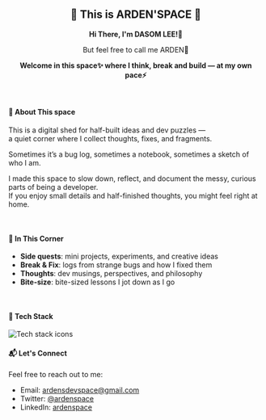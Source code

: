 <!-- GitHub Profile README: arden'space -->

<br />
<h2 align="center">👾 This is ARDEN'SPACE 👾</h2>

<p align="center">
  <strong>Hi There, I'm DASOM LEE!👋</strong>
</p>
<p align="center">
  But feel free to call me ARDEN🌵
</p>
<p align="center">
  <strong>Welcome in this space✨ where I think, break and build — at my own pace⚡</strong>
</p>

<br />

#### 👀 About This space

This is a digital shed for half-built ideas and dev puzzles —  
a quiet corner where I collect thoughts, fixes, and fragments.

Sometimes it’s a bug log, sometimes a notebook, sometimes a sketch of who I am.

I made this space to slow down, reflect, and document the messy, curious parts of being a developer.  
If you enjoy small details and half-finished thoughts, you might feel right at home.

<br />

#### 🧩 In This Corner

- **Side quests**: mini projects, experiments, and creative ideas
- **Break & Fix**: logs from strange bugs and how I fixed them
- **Thoughts**: dev musings, perspectives, and philosophy
- **Bite-size**: bite-sized lessons I jot down as I go

<br />

<!-- ## 📌 Featured Posts

- [Side quest: My 3am design-to-code sprint](https://ardenspace.dev/side-quests/3am-design-to-code)
- [Why breaking things is part of the plan](https://ardenspace.dev/break-and-fix/breaking-is-learning)
- [My dev life, at my pace](https://ardenspace.dev/thoughts/my-pace) -->

#### 🧱 Tech Stack

<img src="https://skillicons.dev/icons?i=react,nextjs,ts,pnpm,tailwind,github&theme=light" alt="Tech stack icons" />
<br />

#### 📬 Let's Connect

Feel free to reach out to me:

- Email: [ardensdevspace@gmail.com](mailto:ardensdevspace@gmail.com)
- Twitter: [@ardenspace](https://twitter.com/ardenspace)
- LinkedIn: [ardenspace](https://www.linkedin.com/in/ardenspace)

<br />

<!-- <p align="center">
  <img src="https://readme-typing-svg.herokuapp.com?font=Fira+Code&duration=2500&pause=500&center=true&width=435&lines=thinking+creatively...;breaking+the+code...;building+at+my+own+pace...&text_color=D6AEDD" alt="Typing SVG" />
</p> -->
